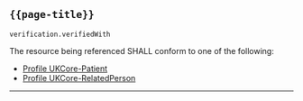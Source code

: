 ## <code>{{page-title}}</code>

<code>verification.verifiedWith</code>

The resource being referenced SHALL conform to one of the following:

- [Profile UKCore-Patient](https://simplifier.net/guide/UK-Core-Implementation-Guide-STU3-Sequence/Home/ProfilesandExtensions/Profile-UKCore-Patient?version=current)
- [Profile UKCore-RelatedPerson](https://simplifier.net/guide/UK-Core-Implementation-Guide-STU3-Sequence/Home/ProfilesandExtensions/Profile-UKCore-RelatedPerson?version=current)

---

